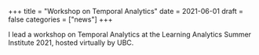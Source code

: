 +++
title = "Workshop on Temporal Analytics"
date = 2021-06-01
draft = false
categories = ["news"]
+++

I lead a workshop on Temporal Analytics at the Learning Analytics Summer Institute 2021, hosted virtually by UBC.
